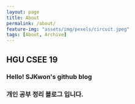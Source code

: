 ```yaml
---
layout: page
title: About
permalink: /about/
feature-img: "assets/img/pexels/circuit.jpeg"
tags: [About, Archive]
---
```


## HGU CSEE 19

### Hello! SJKwon's github blog 

### 개인 공부 정리 블로그 입니다. 

